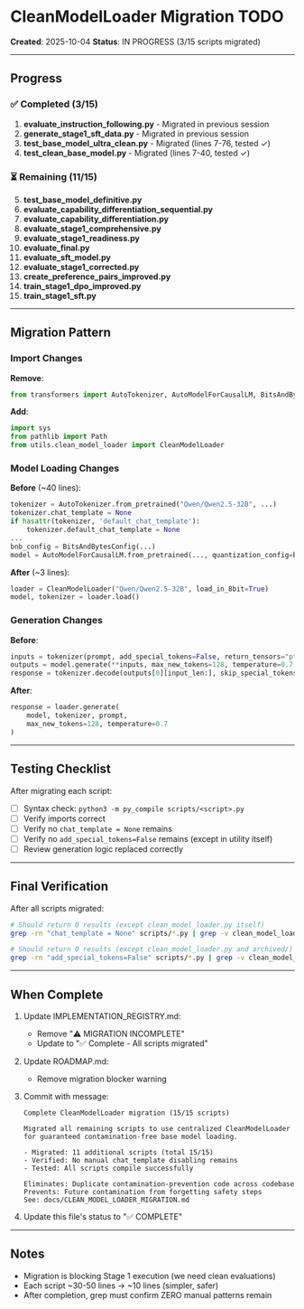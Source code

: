 # CleanModelLoader Migration TODO

**Created**: 2025-10-04
**Status**: IN PROGRESS (3/15 scripts migrated)

---

## Progress

### ✅ Completed (3/15)

1. **evaluate_instruction_following.py** - Migrated in previous session
2. **generate_stage1_sft_data.py** - Migrated in previous session
3. **test_base_model_ultra_clean.py** - Migrated (lines 7-76, tested ✓)
4. **test_clean_base_model.py** - Migrated (lines 7-40, tested ✓)

### ⏳ Remaining (11/15)

5. **test_base_model_definitive.py**
6. **evaluate_capability_differentiation_sequential.py**
7. **evaluate_capability_differentiation.py**
8. **evaluate_stage1_comprehensive.py**
9. **evaluate_stage1_readiness.py**
10. **evaluate_final.py**
11. **evaluate_sft_model.py**
12. **evaluate_stage1_corrected.py**
13. **create_preference_pairs_improved.py**
14. **train_stage1_dpo_improved.py**
15. **train_stage1_sft.py**

---

## Migration Pattern

### Import Changes

**Remove**:
```python
from transformers import AutoTokenizer, AutoModelForCausalLM, BitsAndBytesConfig
```

**Add**:
```python
import sys
from pathlib import Path
from utils.clean_model_loader import CleanModelLoader
```

### Model Loading Changes

**Before** (~40 lines):
```python
tokenizer = AutoTokenizer.from_pretrained("Qwen/Qwen2.5-32B", ...)
tokenizer.chat_template = None
if hasattr(tokenizer, 'default_chat_template'):
    tokenizer.default_chat_template = None
...
bnb_config = BitsAndBytesConfig(...)
model = AutoModelForCausalLM.from_pretrained(..., quantization_config=bnb_config, ...)
```

**After** (~3 lines):
```python
loader = CleanModelLoader("Qwen/Qwen2.5-32B", load_in_8bit=True)
model, tokenizer = loader.load()
```

### Generation Changes

**Before**:
```python
inputs = tokenizer(prompt, add_special_tokens=False, return_tensors="pt", ...)
outputs = model.generate(**inputs, max_new_tokens=128, temperature=0.7, ...)
response = tokenizer.decode(outputs[0][input_len:], skip_special_tokens=True)
```

**After**:
```python
response = loader.generate(
    model, tokenizer, prompt,
    max_new_tokens=128, temperature=0.7
)
```

---

## Testing Checklist

After migrating each script:

- [ ] Syntax check: `python3 -m py_compile scripts/<script>.py`
- [ ] Verify imports correct
- [ ] Verify no `chat_template = None` remains
- [ ] Verify no `add_special_tokens=False` remains (except in utility itself)
- [ ] Review generation logic replaced correctly

---

## Final Verification

After all scripts migrated:

```bash
# Should return 0 results (except clean_model_loader.py itself)
grep -rn "chat_template = None" scripts/*.py | grep -v clean_model_loader.py

# Should return 0 results (except clean_model_loader.py and archived/)
grep -rn "add_special_tokens=False" scripts/*.py | grep -v clean_model_loader.py | grep -v archived/
```

---

## When Complete

1. Update IMPLEMENTATION_REGISTRY.md:
   - Remove "⚠️ MIGRATION INCOMPLETE"
   - Update to "✅ Complete - All scripts migrated"

2. Update ROADMAP.md:
   - Remove migration blocker warning

3. Commit with message:
   ```
   Complete CleanModelLoader migration (15/15 scripts)

   Migrated all remaining scripts to use centralized CleanModelLoader
   for guaranteed contamination-free base model loading.

   - Migrated: 11 additional scripts (total 15/15)
   - Verified: No manual chat_template disabling remains
   - Tested: All scripts compile successfully

   Eliminates: Duplicate contamination-prevention code across codebase
   Prevents: Future contamination from forgetting safety steps
   See: docs/CLEAN_MODEL_LOADER_MIGRATION.md
   ```

4. Update this file's status to "✅ COMPLETE"

---

## Notes

- Migration is blocking Stage 1 execution (we need clean evaluations)
- Each script ~30-50 lines → ~10 lines (simpler, safer)
- After completion, grep must confirm ZERO manual patterns remain
